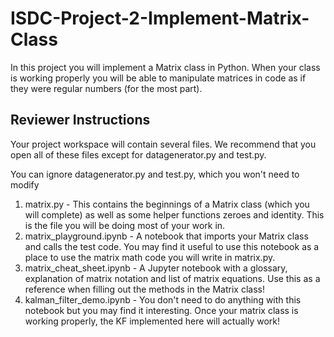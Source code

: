 # ISDC-Project-2-Implement-Matrix-Class

In this project you will implement a Matrix class in Python. When your class is working properly you will be able to manipulate matrices in code as if they were regular numbers (for the most part).

## Reviewer Instructions

Your project workspace will contain several files. We recommend that you open all of these files except for datagenerator.py and test.py.

You can ignore datagenerator.py and test.py, which you won't need to modify

1) matrix.py - This contains the beginnings of a Matrix class (which you will complete) as well as some helper functions zeroes and identity. This is the file you will be doing most of your work in.
2) matrix_playground.ipynb - A notebook that imports your Matrix class and calls the test code. You may find it useful to use this notebook as a place to use the matrix math code you will write in matrix.py.
3) matrix_cheat_sheet.ipynb - A Jupyter notebook with a glossary, explanation of matrix notation and list of matrix equations. Use this as a reference when filling out the methods in the Matrix class!
4) kalman_filter_demo.ipynb - You don't need to do anything with this notebook but you may find it interesting. Once your matrix class is working properly, the KF implemented here will actually work!
